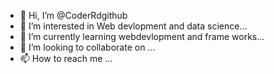 - 👋 Hi, I’m @CoderRdgithub
- 👀 I’m interested in Web devlopment and data science...
- 🌱 I’m currently learning webdevlopment and frame works...
- 💞️ I’m looking to collaborate on ...
- 📫 How to reach me ...

<!---
CoderRdgithub/CoderRdgithub is a ✨ special ✨ repository because its `README.md` (this file) appears on your GitHub profile.
You can click the Preview link to take a look at your changes.
--->
